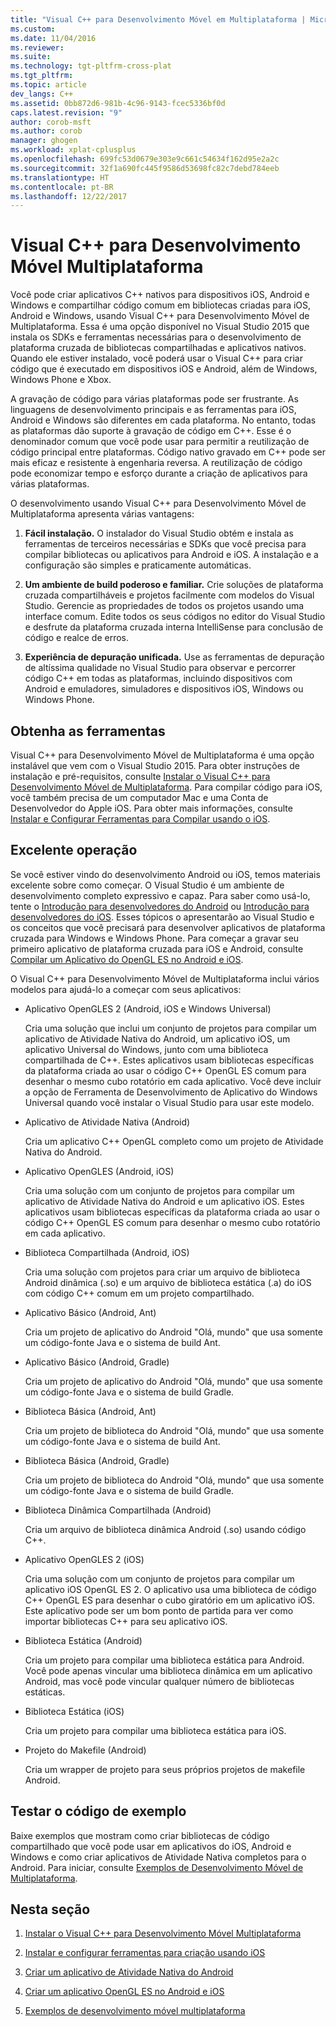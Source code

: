```yaml
---
title: "Visual C++ para Desenvolvimento Móvel em Multiplataforma | Microsoft Docs"
ms.custom: 
ms.date: 11/04/2016
ms.reviewer: 
ms.suite: 
ms.technology: tgt-pltfrm-cross-plat
ms.tgt_pltfrm: 
ms.topic: article
dev_langs: C++
ms.assetid: 0bb872d6-981b-4c96-9143-fcec5336bf0d
caps.latest.revision: "9"
author: corob-msft
ms.author: corob
manager: ghogen
ms.workload: xplat-cplusplus
ms.openlocfilehash: 699fc53d0679e303e9c661c54634f162d95e2a2c
ms.sourcegitcommit: 32f1a690fc445f9586d53698fc82c7debd784eeb
ms.translationtype: HT
ms.contentlocale: pt-BR
ms.lasthandoff: 12/22/2017
---
```

# <a name="visual-c-for-cross-platform-mobile-development"></a>Visual C++ para Desenvolvimento Móvel Multiplataforma
Você pode criar aplicativos C++ nativos para dispositivos iOS, Android e Windows e compartilhar código comum em bibliotecas criadas para iOS, Android e Windows, usando Visual C++ para Desenvolvimento Móvel de Multiplataforma. Essa é uma opção disponível no Visual Studio 2015 que instala os SDKs e ferramentas necessárias para o desenvolvimento de plataforma cruzada de bibliotecas compartilhadas e aplicativos nativos. Quando ele estiver instalado, você poderá usar o Visual C++ para criar código que é executado em dispositivos iOS e Android, além de Windows, Windows Phone e Xbox.  
  
 A gravação de código para várias plataformas pode ser frustrante. As linguagens de desenvolvimento principais e as ferramentas para iOS, Android e Windows são diferentes em cada plataforma. No entanto, todas as plataformas dão suporte à gravação de código em C++. Esse é o denominador comum que você pode usar para permitir a reutilização de código principal entre plataformas. Código nativo gravado em C++ pode ser mais eficaz e resistente à engenharia reversa. A reutilização de código pode economizar tempo e esforço durante a criação de aplicativos para várias plataformas.  
  
 O desenvolvimento usando Visual C++ para Desenvolvimento Móvel de Multiplataforma apresenta várias vantagens:  
  
1.  **Fácil instalação.** O instalador do Visual Studio obtém e instala as ferramentas de terceiros necessárias e SDKs que você precisa para compilar bibliotecas ou aplicativos para Android e iOS. A instalação e a configuração são simples e praticamente automáticas.  
  
2.  **Um ambiente de build poderoso e familiar.** Crie soluções de plataforma cruzada compartilháveis e projetos facilmente com modelos do Visual Studio. Gerencie as propriedades de todos os projetos usando uma interface comum. Edite todos os seus códigos no editor do Visual Studio e desfrute da plataforma cruzada interna IntelliSense para conclusão de código e realce de erros.  
  
3.  **Experiência de depuração unificada.** Use as ferramentas de depuração de altíssima qualidade no Visual Studio para observar e percorrer código C++ em todas as plataformas, incluindo dispositivos com Android e emuladores, simuladores e dispositivos iOS, Windows ou Windows Phone.  
  
## <a name="get-the-tools"></a>Obtenha as ferramentas  
 Visual C++ para Desenvolvimento Móvel de Multiplataforma é uma opção instalável que vem com o Visual Studio 2015. Para obter instruções de instalação e pré-requisitos, consulte [Instalar o Visual C++ para Desenvolvimento Móvel de Multiplataforma](../cross-platform/install-visual-cpp-for-cross-platform-mobile-development.md). Para compilar código para iOS, você também precisa de um computador Mac e uma Conta de Desenvolvedor do Apple iOS. Para obter mais informações, consulte [Instalar e Configurar Ferramentas para Compilar usando o iOS](../cross-platform/install-and-configure-tools-to-build-using-ios.md).  
  
## <a name="come-up-to-speed"></a>Excelente operação  
 Se você estiver vindo do desenvolvimento Android ou iOS, temos materiais excelente sobre como começar. O Visual Studio é um ambiente de desenvolvimento completo expressivo e capaz. Para saber como usá-lo, tente o [Introdução para desenvolvedores do Android](https://msdn.microsoft.com/en-us/library/windows/apps/dn275875.aspx) ou [Introdução para desenvolvedores do iOS](https://msdn.microsoft.com/en-us/library/windows/apps/xaml/jj657966.aspx). Esses tópicos o apresentarão ao Visual Studio e os conceitos que você precisará para desenvolver aplicativos de plataforma cruzada para Windows e Windows Phone. Para começar a gravar seu primeiro aplicativo de plataforma cruzada para iOS e Android, consulte [Compilar um Aplicativo do OpenGL ES no Android e iOS](../cross-platform/build-an-opengl-es-application-on-android-and-ios.md).  
  
 O Visual C++ para Desenvolvimento Móvel de Multiplataforma inclui vários modelos para ajudá-lo a começar com seus aplicativos:  
  
-   Aplicativo OpenGLES 2 (Android, iOS e Windows Universal)  
  
     Cria uma solução que inclui um conjunto de projetos para compilar um aplicativo de Atividade Nativa do Android, um aplicativo iOS, um aplicativo Universal do Windows, junto com uma biblioteca compartilhada de C++. Estes aplicativos usam bibliotecas específicas da plataforma criada ao usar o código C++ OpenGL ES comum para desenhar o mesmo cubo rotatório em cada aplicativo. Você deve incluir a opção de Ferramenta de Desenvolvimento de Aplicativo do Windows Universal quando você instalar o Visual Studio para usar este modelo.  
  
-   Aplicativo de Atividade Nativa (Android)  
  
     Cria um aplicativo C++ OpenGL completo como um projeto de Atividade Nativa do Android.  
  
-   Aplicativo OpenGLES (Android, iOS)  
  
     Cria uma solução com um conjunto de projetos para compilar um aplicativo de Atividade Nativa do Android e um aplicativo iOS. Estes aplicativos usam bibliotecas específicas da plataforma criada ao usar o código C++ OpenGL ES comum para desenhar o mesmo cubo rotatório em cada aplicativo.  
  
-   Biblioteca Compartilhada (Android, iOS)  
  
     Cria uma solução com projetos para criar um arquivo de biblioteca Android dinâmica (.so) e um arquivo de biblioteca estática (.a) do iOS com código C++ comum em um projeto compartilhado.  
  
-   Aplicativo Básico (Android, Ant)  
  
     Cria um projeto de aplicativo do Android "Olá, mundo" que usa somente um código-fonte Java e o sistema de build Ant.  
  
-   Aplicativo Básico (Android, Gradle)  
  
     Cria um projeto de aplicativo do Android "Olá, mundo" que usa somente um código-fonte Java e o sistema de build Gradle.  
  
-   Biblioteca Básica (Android, Ant)  
  
     Cria um projeto de biblioteca do Android "Olá, mundo" que usa somente um código-fonte Java e o sistema de build Ant.  
  
-   Biblioteca Básica (Android, Gradle)  
  
     Cria um projeto de biblioteca do Android "Olá, mundo" que usa somente um código-fonte Java e o sistema de build Gradle.  
  
-   Biblioteca Dinâmica Compartilhada (Android)  
  
     Cria um arquivo de biblioteca dinâmica Android (.so) usando código C++.  
  
-   Aplicativo OpenGLES 2 (iOS)  
  
     Cria uma solução com um conjunto de projetos para compilar um aplicativo iOS OpenGL ES 2. O aplicativo usa uma biblioteca de código C++ OpenGL ES para desenhar o cubo giratório em um aplicativo iOS. Este aplicativo pode ser um bom ponto de partida para ver como importar bibliotecas C++ para seu aplicativo iOS.  
  
-   Biblioteca Estática (Android)  
  
     Cria um projeto para compilar uma biblioteca estática para Android. Você pode apenas vincular uma biblioteca dinâmica em um aplicativo Android, mas você pode vincular qualquer número de bibliotecas estáticas.  
  
-   Biblioteca Estática (iOS)  
  
     Cria um projeto para compilar uma biblioteca estática para iOS.  
  
-   Projeto do Makefile (Android)  
  
     Cria um wrapper de projeto para seus próprios projetos de makefile Android.  
  
## <a name="try-out-sample-code"></a>Testar o código de exemplo  
 Baixe exemplos que mostram como criar bibliotecas de código compartilhado que você pode usar em aplicativos do iOS, Android e Windows e como criar aplicativos de Atividade Nativa completos para o Android. Para iniciar, consulte [Exemplos de Desenvolvimento Móvel de Multiplataforma](../cross-platform/cross-platform-mobile-development-examples.md).  
  
## <a name="in-this-section"></a>Nesta seção  
  
1.  [Instalar o Visual C++ para Desenvolvimento Móvel Multiplataforma](../cross-platform/install-visual-cpp-for-cross-platform-mobile-development.md)  
  
2.  [Instalar e configurar ferramentas para criação usando iOS](../cross-platform/install-and-configure-tools-to-build-using-ios.md)  
  
3.  [Criar um aplicativo de Atividade Nativa do Android](../cross-platform/create-an-android-native-activity-app.md)  
  
4.  [Criar um aplicativo OpenGL ES no Android e iOS](../cross-platform/build-an-opengl-es-application-on-android-and-ios.md)  
  
5.  [Exemplos de desenvolvimento móvel multiplataforma](../cross-platform/cross-platform-mobile-development-examples.md)
